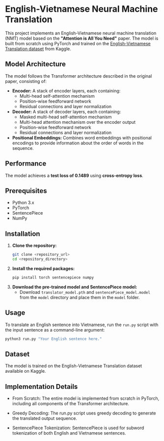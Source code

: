 # English-Vietnamese Neural Machine Translation

This project implements an English-Vietnamese neural machine translation (NMT) model based on the **"Attention is All You Need"** paper. The model is built from scratch using PyTorch and trained on the [English-Vietnamese Translation dataset](https://www.kaggle.com/datasets/hungnm/englishvietnamese-translation) from Kaggle.

## Model Architecture

The model follows the Transformer architecture described in the original paper, consisting of:

*   **Encoder:** A stack of encoder layers, each containing:
    *   Multi-head self-attention mechanism
    *   Position-wise feedforward network
    *   Residual connections and layer normalization
*   **Decoder:** A stack of decoder layers, each containing:
    *   Masked multi-head self-attention mechanism
    *   Multi-head attention mechanism over the encoder output
    *   Position-wise feedforward network
    *   Residual connections and layer normalization
*   **Positional Embeddings:**  Combines word embeddings with positional encodings to provide information about the order of words in the sequence.

## Performance

The model achieves a **test loss of 0.1489** using **cross-entropy loss**.

## Prerequisites

*   Python 3.x
*   PyTorch
*   SentencePiece
*   NumPy

## Installation
1. **Clone the repository:**
    ```bash
    git clone <repository_url>
    cd <repository_directory>
    ```
2. **Install the required packages:**
    ```bash
    pip install torch sentencepiece numpy
    ```
3. **Download the pre-trained model and SentencePiece model:**
    *   Download `translator_model.pth` and `sentencePiece_model.model` from the `model` directory and place them in the `model` folder.

## Usage

To translate an English sentence into Vietnamese, run the `run.py` script with the input sentence as a command-line argument:

```bash
python3 run.py "Your English sentence here."
```

## Dataset
The model is trained on the English-Vietnamese Translation dataset available on Kaggle.

## Implementation Details
- From Scratch: The entire model is implemented from scratch in PyTorch, including all components of the Transformer architecture.

- Greedy Decoding: The run.py script uses greedy decoding to generate the translated output sequence.

- SentencePiece Tokenization: SentencePiece is used for subword tokenization of both English and Vietnamese sentences.
